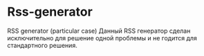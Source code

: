 # Rss-generator
RSS generator (particular case)
Данный RSS генератор сделан исключительно для решение одной проблемы и не годится для стандартного решения.
